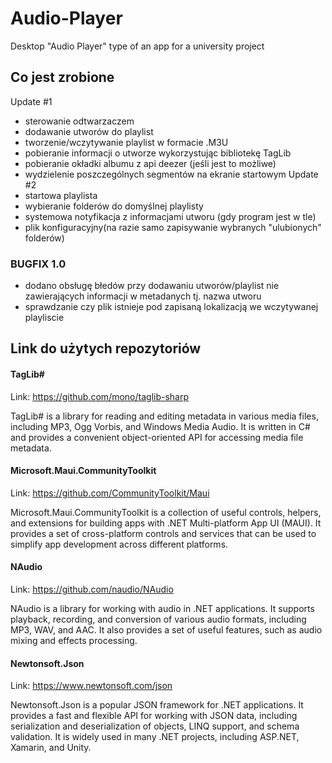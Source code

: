 # Audio-Player
Desktop "Audio Player" type of an app for a university project

## Co jest zrobione
Update #1
- sterowanie odtwarzaczem
- dodawanie utworów do playlist
- tworzenie/wczytywanie playlist w formacie .M3U
- pobieranie informacji o utworze wykorzystując bibliotekę TagLib
- pobieranie okładki albumu z api deezer (jeśli jest to możliwe)
- wydzielenie poszczególnych segmentów na ekranie startowym
Update #2
- startowa playlista
- wybieranie folderów do domyślnej playlisty
- systemowa notyfikacja z informacjami utworu (gdy program jest w tle)
- plik konfiguracyjny(na razie samo zapisywanie wybranych "ulubionych" folderów)

### BUGFIX 1.0

- dodano obsługę błedów przy dodawaniu utworów/playlist nie zawierających informacji w metadanych tj. nazwa utworu
- sprawdzanie czy plik istnieje pod zapisaną lokalizacją we wczytywanej playliscie 


## Link do użytych repozytoriów

#### TagLib#

Link: https://github.com/mono/taglib-sharp

TagLib# is a library for reading and editing metadata in various media files, including MP3, Ogg Vorbis, and Windows Media Audio. It is written in C# and provides a convenient object-oriented API for accessing media file metadata.

#### Microsoft.Maui.CommunityToolkit

Link: https://github.com/CommunityToolkit/Maui

Microsoft.Maui.CommunityToolkit is a collection of useful controls, helpers, and extensions for building apps with .NET Multi-platform App UI (MAUI). It provides a set of cross-platform controls and services that can be used to simplify app development across different platforms.

#### NAudio

Link: https://github.com/naudio/NAudio

NAudio is a library for working with audio in .NET applications. It supports playback, recording, and conversion of various audio formats, including MP3, WAV, and AAC. It also provides a set of useful features, such as audio mixing and effects processing.

#### Newtonsoft.Json

Link: https://www.newtonsoft.com/json

Newtonsoft.Json is a popular JSON framework for .NET applications. It provides a fast and flexible API for working with JSON data, including serialization and deserialization of objects, LINQ support, and schema validation. It is widely used in many .NET projects, including ASP.NET, Xamarin, and Unity.
